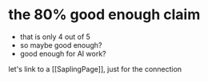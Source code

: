 # the 80% good enough claim

- that is only 4 out of 5
- so maybe good enough?  
- good enough for AI work?  

let's link to a [[SaplingPage]], just for the connection  



